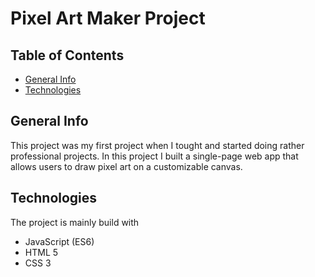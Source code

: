 # Pixel Art Maker Project

## Table of Contents

* [General Info](#General-Info)
* [Technologies](#Technologies)

## General Info

This project was my first project when I tought and started doing rather professional projects. 
In this project I built a single-page web app that allows users to draw pixel art on a customizable canvas.

## Technologies

The project is mainly build with

* JavaScript (ES6)
* HTML 5
* CSS 3
